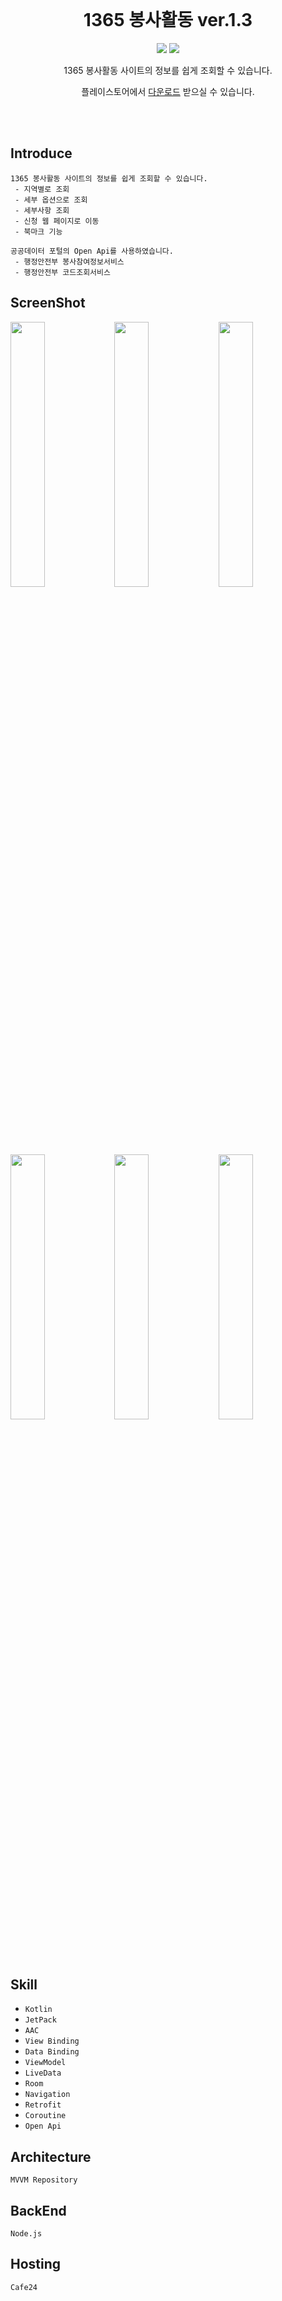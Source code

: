 <div align="center">

<br>

# 1365 봉사활동 ver.1.3
 
<p>
<img src="https://img.shields.io/badge/Android-3DDC84?style=flat-square&logo=Android&logoColor=white"/>
<img src="https://img.shields.io/badge/Kotlin-3178C6?style=flat-square&logo=Kotlin&logoColor=white"/>
</p>
 
1365 봉사활동 사이트의 정보를 쉽게 조회할 수 있습니다.

플레이스토어에서 [다운로드](https://play.google.com/store/apps/details?id=seongjun.volunteer) 받으실 수 있습니다.

</div>

<br><br>

## Introduce

```
1365 봉사활동 사이트의 정보를 쉽게 조회할 수 있습니다.
 - 지역별로 조회
 - 세부 옵션으로 조회
 - 세부사항 조회
 - 신청 웹 페이지로 이동
 - 북마크 기능

공공데이터 포털의 Open Api를 사용하였습니다.
 - 행정안전부 봉사참여정보서비스
 - 행정안전부 코드조회서비스
```

## ScreenShot

<img src="https://user-images.githubusercontent.com/95672282/148668744-7e24d5e1-f5a0-4914-9865-febf319242de.jpg" width="33%" height="33%"><img src="https://user-images.githubusercontent.com/95672282/148668753-2eb0643e-c872-4e64-8d6f-39ecded9fdcd.jpg" width="33%" height="33%"><img src="https://user-images.githubusercontent.com/95672282/148668774-e900e353-17e0-47bb-875e-54030148ef9e.jpg" width="33%" height="33%">

<br>

<img src="https://user-images.githubusercontent.com/95672282/148668810-6e7afa54-0001-45b4-bceb-e38df2b029e1.jpg" width="33%" height="33%"><img src="https://user-images.githubusercontent.com/95672282/148668875-270b7dda-2ad2-429b-933e-3444fa17593e.jpg" width="33%" height="33%"><img src="https://user-images.githubusercontent.com/95672282/148668822-37277eb5-5082-4974-8011-e5d72bec5412.jpg" width="33%" height="33%">

## Skill

 - `Kotlin`
 - `JetPack`
 - `AAC`
 - `View Binding`
 - `Data Binding`
 - `ViewModel`
 - `LiveData`
 - `Room`
 - `Navigation`
 - `Retrofit`
 - `Coroutine`
 - `Open Api`

## Architecture

`MVVM Repository`

## BackEnd

`Node.js`

## Hosting

`Cafe24`
